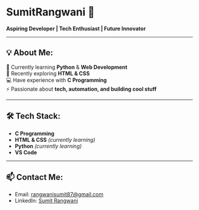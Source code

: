 # SumitRangwani 👋

**Aspiring Developer | Tech Enthusiast | Future Innovator**  

---

## 💡 About Me:
🚀 Currently learning **Python** & **Web Development**  
🎨 Recently exploring **HTML & CSS**  
💻 Have experience with **C Programming**  
⚡ Passionate about **tech, automation, and building cool stuff**  

---

## 🛠 Tech Stack:
- **C Programming**  
- **HTML & CSS** *(currently learning)*  
- **Python** *(currently learning)*  
- **VS Code**  

---

## 📫 Contact Me:
- Email: [rangwanisumit87@gmail.com](mailto:rangwanisumit87@gmail.com)  
- LinkedIn: [Sumit Rangwani](https://www.linkedin.com/in/sumit-rangwani-284270332)  

